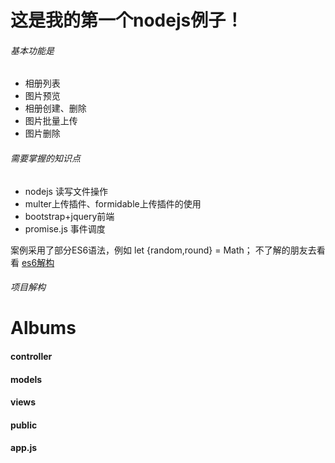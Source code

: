 # 这是我的第一个nodejs例子！
###### 基本功能是
- 相册列表
- 图片预览
- 相册创建、删除
- 图片批量上传
- 图片删除

###### 需要掌握的知识点
- nodejs 读写文件操作
- multer上传插件、formidable上传插件的使用
- bootstrap+jquery前端
- promise.js 事件调度

案例采用了部分ES6语法，例如 let {random,round} = Math； 
不了解的朋友去看看 [es6解构](http://es6.ruanyifeng.com/#docs/destructuring#%E5%AF%B9%E8%B1%A1%E7%9A%84%E8%A7%A3%E6%9E%84%E8%B5%8B%E5%80%BC)

###### 项目解构
# Albums
#### controller
#### models
#### views
#### public
#### app.js
